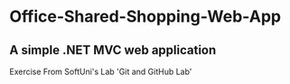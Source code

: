 # Office-Shared-Shopping-Web-App
A simple .NET MVC web application
-------
Exercise From SoftUni's Lab 'Git and GitHub Lab'
